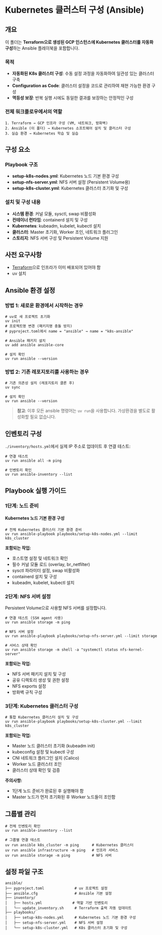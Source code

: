 # Kubernetes 클러스터 구성 (Ansible)

## 개요

이 폴더는 **Terraform으로 생성된 GCP 인스턴스에 Kubernetes 클러스터를 자동화 구성**하는 Ansible 플레이북을 포함합니다.

### 목적
- **자동화된 K8s 클러스터 구성**: 수동 설정 과정을 자동화하여 일관성 있는 클러스터 구축
- **Configuration as Code**: 클러스터 설정을 코드로 관리하여 재현 가능한 환경 구성
- **멱등성 보장**: 반복 실행 시에도 동일한 결과를 보장하는 안정적인 구성

### 전체 워크플로우에서의 역할
```
1. Terraform → GCP 인프라 구성 (VM, 네트워크, 방화벽)
2. Ansible (이 폴더) → Kubernetes 소프트웨어 설치 및 클러스터 구성
3. 실습 환경 → Kubernetes 학습 및 실습
```

## 구성 요소

### Playbook 구조
- **setup-k8s-nodes.yml**: Kubernetes 노드 기본 환경 구성
- **setup-nfs-server.yml**: NFS 서버 설정 (Persistent Volume용)
- **setup-k8s-cluster.yml**: Kubernetes 클러스터 초기화 및 구성

### 설치 및 구성 내용
- **시스템 환경**: 커널 모듈, sysctl, swap 비활성화
- **컨테이너 런타임**: containerd 설치 및 구성
- **Kubernetes**: kubeadm, kubelet, kubectl 설치
- **클러스터**: Master 초기화, Worker 조인, 네트워크 플러그인
- **스토리지**: NFS 서버 구성 및 Persistent Volume 지원

## 사전 요구사항

- [Terraform](../terraform/README.md)으로 인프라가 이미 배포되어 있어야 함
- uv 설치

## Ansible 환경 설정

### 방법 1: 새로운 환경에서 시작하는 경우

```shell
# uv로 새 프로젝트 초기화
uv init
# 프로젝트명 변경 (패키지명 충돌 방지)
# pyproject.toml에서 name = "ansible" → name = "k8s-ansible"

# Ansible 패키지 설치
uv add ansible ansible-core

# 설치 확인
uv run ansible --version
```

### 방법 2: 기존 레포지토리를 사용하는 경우

```shell
# 기존 의존성 설치 (레포지토리 클론 후)
uv sync

# 설치 확인
uv run ansible --version
```

> **참고**: 이후 모든 ansible 명령어는 `uv run`을 사용합니다. 가상환경을 별도로 활성화할 필요 없습니다.

## 인벤토리 구성

`./inventory/hosts.yml`에서 실제 IP 주소로 업데이트 후 연결 테스트:

```shell
# 연결 테스트
uv run ansible all -m ping

# 인벤토리 확인
uv run ansible-inventory --list
```

## Playbook 실행 가이드

### 1단계: 노드 준비

#### Kubernetes 노드 기본 환경 구성
```shell
# 전체 Kubernetes 클러스터 기본 환경 준비
uv run ansible-playbook playbooks/setup-k8s-nodes.yml --limit k8s_cluster
```

**포함되는 작업:**
- 호스트명 설정 및 네트워크 확인
- 필수 커널 모듈 로드 (overlay, br_netfilter)
- sysctl 파라미터 설정, swap 비활성화
- containerd 설치 및 구성
- kubeadm, kubelet, kubectl 설치

### 2단계: NFS 서버 설정
Persistent Volume으로 사용할 NFS 서버를 설정합니다.

```shell
# 연결 테스트 (SSH agent 사용)
uv run ansible storage -m ping

# NFS 서버 설정
uv run ansible-playbook playbooks/setup-nfs-server.yml --limit storage

# 서비스 상태 확인
uv run ansible storage -m shell -a "systemctl status nfs-kernel-server"
```

**포함되는 작업:**
- NFS 서버 패키지 설치 및 구성
- 공유 디렉토리 생성 및 권한 설정
- NFS exports 설정
- 방화벽 규칙 구성

### 3단계: Kubernetes 클러스터 구성
```shell
# 통합 Kubernetes 클러스터 설치 및 구성
uv run ansible-playbook playbooks/setup-k8s-cluster.yml --limit k8s_cluster
```

**포함되는 작업:**
- Master 노드 클러스터 초기화 (kubeadm init)
- kubeconfig 설정 및 kubectl 구성
- CNI 네트워크 플러그인 설치 (Calico)
- Worker 노드 클러스터 조인
- 클러스터 상태 확인 및 검증

**주의사항:**
- 1단계 노드 준비가 완료된 후 실행해야 함
- Master 노드가 먼저 초기화된 후 Worker 노드들이 조인함

## 그룹별 관리

```shell
# 전체 인벤토리 확인
uv run ansible-inventory --list

# 그룹별 연결 테스트
uv run ansible k8s_cluster -m ping      # Kubernetes 클러스터
uv run ansible infrastructure -m ping   # 인프라 서비스
uv run ansible storage -m ping          # NFS 서버
```

## 설정 파일 구조

```
ansible/
├── pyproject.toml              # uv 프로젝트 설정
├── ansible.cfg                 # Ansible 기본 설정
├── inventory/
│   ├── hosts.yml              # 역할 기반 인벤토리
│   └── update_inventory.sh     # Terraform 출력 자동 업데이트
├── playbooks/
│   ├── setup-k8s-nodes.yml     # Kubernetes 노드 기본 환경 구성
│   ├── setup-nfs-server.yml    # NFS 서버 설정
│   └── setup-k8s-cluster.yml   # K8s 클러스터 초기화 및 구성
```